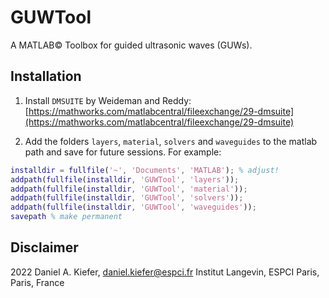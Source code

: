 # GUWTool

A MATLAB© Toolbox for guided ultrasonic waves (GUWs). 

## Installation 

1. Install `DMSUITE` by Weideman and Reddy:
   [https://mathworks.com/matlabcentral/fileexchange/29-dmsuite](https://mathworks.com/matlabcentral/fileexchange/29-dmsuite)
   
2. Add the folders `layers`, `material`, `solvers` and `waveguides` to the matlab path and save for future sessions.  For example:

  ```matlab
  installdir = fullfile('~', 'Documents', 'MATLAB'); % adjust!
  addpath(fullfile(installdir, 'GUWTool', 'layers'));
  addpath(fullfile(installdir, 'GUWTool', 'material'));
  addpath(fullfile(installdir, 'GUWTool', 'solvers'));
  addpath(fullfile(installdir, 'GUWTool', 'waveguides'));
  savepath % make permanent
  ```

## Disclaimer 

2022 Daniel A. Kiefer, [daniel.kiefer@espci.fr](mailto:daniel.kiefer@espci.fr)
Institut Langevin, ESPCI Paris, Paris, France